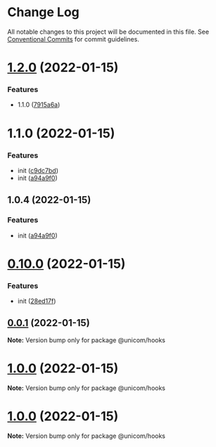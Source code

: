 # Change Log

All notable changes to this project will be documented in this file.
See [Conventional Commits](https://conventionalcommits.org) for commit guidelines.

# [1.2.0](https://github.com/maxiangsai/un-lib/compare/@unicom/hooks@1.1.0...@unicom/hooks@1.2.0) (2022-01-15)

### Features

- 1.1.0 ([7915a6a](https://github.com/maxiangsai/un-lib/commit/7915a6acd62b2dccedbd91077f6bef41350e76be))

# 1.1.0 (2022-01-15)

### Features

- init ([c9dc7bd](https://github.com/maxiangsai/un-lib/commit/c9dc7bd8028e9c8bb0169b96202f3bc0a6ee9d65))
- init ([a94a9f0](https://github.com/maxiangsai/un-lib/commit/a94a9f0f0cd191a87985f26c5128217356ba2fd0))

## 1.0.4 (2022-01-15)

### Features

- init ([a94a9f0](https://github.com/maxiangsai/unicom-lib/commit/a94a9f0f0cd191a87985f26c5128217356ba2fd0))

# [0.10.0](https://github.com/maxiangsai/unicom-lib/compare/@unicom/hooks@1.0.0...@unicom/hooks@0.10.0) (2022-01-15)

### Features

- init ([28ed17f](https://github.com/maxiangsai/unicom-lib/commit/28ed17f56400143320c6029ec172acd29a85e498))

## [0.0.1](https://github.com/maxiangsai/unicom-lib/compare/@unicom/hooks@1.0.0...@unicom/hooks@0.0.1) (2022-01-15)

**Note:** Version bump only for package @unicom/hooks

# [1.0.0](https://github.com/maxiangsai/unicom-lib/compare/@unicom/hooks@1.0.0...@unicom/hooks@1.0.0) (2022-01-15)

**Note:** Version bump only for package @unicom/hooks

# [1.0.0](https://github.com/maxiangsai/unicom-lib/compare/@unicom/hooks@1.0.1...@unicom/hooks@1.0.0) (2022-01-15)

**Note:** Version bump only for package @unicom/hooks
